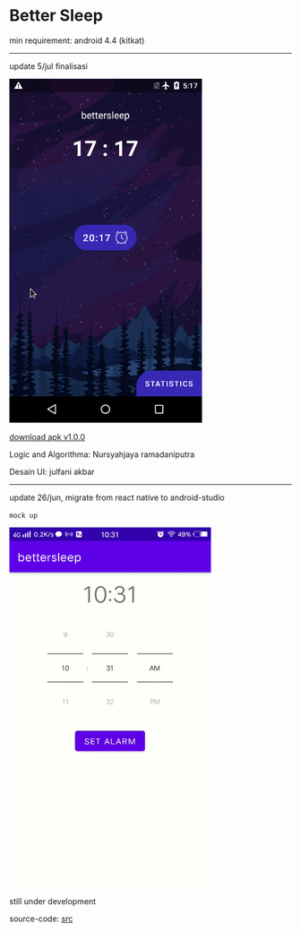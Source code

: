 # Better Sleep

min requirement: android 4.4 (kitkat)

-----
update 5/jul finalisasi

![](bettersleep_final.gif)

[download apk v1.0.0](https://github.com/nursyah21/bettersleep/releases/tag/v1.0.0)


Logic and Algorithma: Nursyahjaya ramadaniputra

Desain UI: julfani akbar

----

update 26/jun, 
migrate from react native to android-studio

`mock up`

![](./bettersleep.gif)


still under development

source-code: [src](app/src/main/java/com/example/mobile/julfani/tubes)
